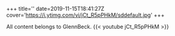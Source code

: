 +++
title=''
date=2019-11-15T18:41:27Z
cover='https://i.ytimg.com/vi/jCt_R5pPHkM/sddefault.jpg'
+++

All content belongs to GlennBeck.
{{< youtube jCt_R5pPHkM >}}
